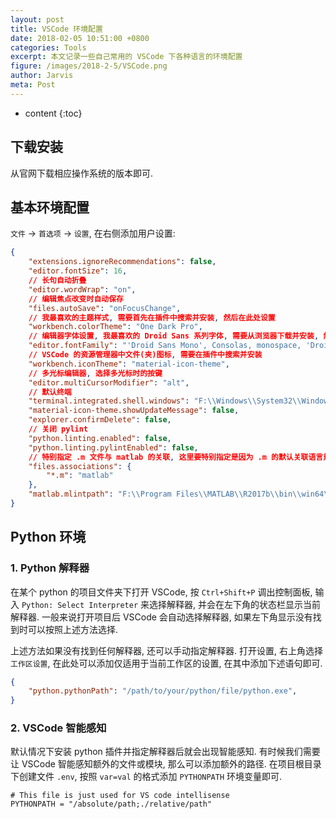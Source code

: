 ```yaml
---
layout: post
title: VSCode 环境配置
date: 2018-02-05 10:51:00 +0800
categories: Tools
excerpt: 本文记录一些自己常用的 VSCode 下各种语言的环境配置
figure: /images/2018-2-5/VSCode.png
author: Jarvis
meta: Post
---
```


* content
{:toc}




## 下载安装

从官网下载相应操作系统的版本即可.

## 基本环境配置

`文件` -> `首选项` -> `设置`, 在右侧添加用户设置:

```json
{
    "extensions.ignoreRecommendations": false,
    "editor.fontSize": 16,
    // 长句自动折叠
    "editor.wordWrap": "on",
    // 编辑焦点改变时自动保存
    "files.autoSave": "onFocusChange",
    // 我最喜欢的主题样式, 需要首先在插件中搜索并安装, 然后在此处设置
    "workbench.colorTheme": "One Dark Pro",
    // 编辑器字体设置, 我最喜欢的 Droid Sans 系列字体, 需要从浏览器下载并安装, 然后在此处设置
    "editor.fontFamily": "'Droid Sans Mono', Consolas, monospace, 'Droid Sans Fallback'",
    // VSCode 的资源管理器中文件(夹)图标, 需要在插件中搜索并安装
    "workbench.iconTheme": "material-icon-theme",
    // 多光标编辑器, 选择多光标时的按键
    "editor.multiCursorModifier": "alt",
    // 默认终端
    "terminal.integrated.shell.windows": "F:\\Windows\\System32\\WindowsPowerShell\\v1.0\\powershell.exe",
    "material-icon-theme.showUpdateMessage": false,
    "explorer.confirmDelete": false,
    // 关闭 pylint
    "python.linting.enabled": false,
    "python.linting.pylintEnabled": false,
    // 特别指定 .m 文件与 matlab 的关联, 这里要特别指定是因为 .m 的默认关联语言是苹果的 Objective-C 语言
    "files.associations": {
        "*.m": "matlab"
    },
    "matlab.mlintpath": "F:\\Program Files\\MATLAB\\R2017b\\bin\\win64\\mlint.exe"
}
```

## Python 环境

### 1. Python 解释器

在某个 python 的项目文件夹下打开 VSCode, 按 `Ctrl+Shift+P` 调出控制面板, 输入 `Python: Select Interpreter` 来选择解释器, 并会在左下角的状态栏显示当前解释器. 一般来说打开项目后 VSCode 会自动选择解释器, 如果左下角显示没有找到时可以按照上述方法选择.

上述方法如果没有找到任何解释器, 还可以手动指定解释器. 打开设置, 右上角选择 `工作区设置`, 在此处可以添加仅适用于当前工作区的设置, 在其中添加下述语句即可.

```json
{
    "python.pythonPath": "/path/to/your/python/file/python.exe",
}
```

### 2. VSCode 智能感知

默认情况下安装 python 插件并指定解释器后就会出现智能感知. 有时候我们需要让 VSCode 智能感知额外的文件或模块, 那么可以添加额外的路径. 在项目根目录下创建文件 `.env`, 按照 `var=val` 的格式添加 `PYTHONPATH` 环境变量即可.

```
# This file is just used for VS code intellisense
PYTHONPATH = "/absolute/path;./relative/path"
```
